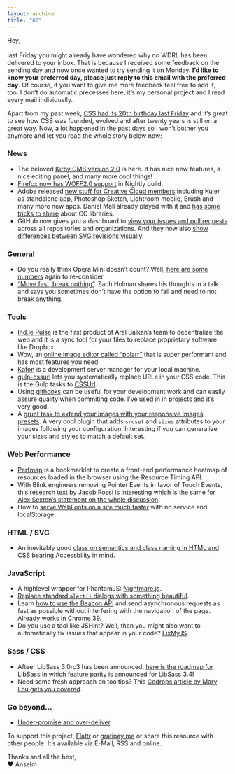 ```yaml
---
layout: archive
title: "60"
---
```


Hey,<br>
<br>
last Friday you might already have wondered why no WDRL has been delivered to your inbox. That is because I received some feedback on the sending day and now once wanted to try sending it on Monday. **I’d like to know your preferred day, please just reply to this email with the preferred day**. Of course, if you want to give me more feedback feel free to add it, too. I don’t do automatic precesses here, it’s my personal project and I read every mail individually.

Apart from my past week, [CSS had its 20th birthday last Friday](https://dev.opera.com/articles/css-twenty-years-hakon/) and it’s great to see how CSS was founded, evolved and after twenty years is still on a great way. Now, a lot happened in the past days so I won’t bother you anymore and let you read the whole story below now:

### News

- The beloved [Kirby CMS version 2.0](http://getkirby.com/blog/kirby-2) is here. It has nice new features, a nice editing panel, and many more cool things!
- [Firefox now has WOFF2.0 support](https://bugzilla.mozilla.org/show_bug.cgi?id=1064737) in Nightly build.
- Adobe released [new stuff for Creative Cloud members](http://www.creativebloq.com/adobe/adobe-releases-20-big-updates-creative-cloud-101413139) including Kuler as standalone app, Photoshop Sketch, Lightroom mobile, Brush and many more new apps. Daniel Mall already played with it and [has some tricks to share](http://danielmall.com/articles/creative-cloud-libraries/) about CC libraries.
- GitHub now gives you a dashboard to [view your issues and pull requests](https://github.com/blog/1901-managing-issues-and-pull-requests-across-repositories) across all repositories and organizations. And they now also [show differences between SVG revisions visually](https://github.com/blog/1902-svg-viewing-diffing).

### General

- Do you really think Opera Mini doesn’t count? Well, [here are some numbers](http://www.operasoftware.com/blog/smw/state-mobile-web-report-indonesia-focus) again to re-consider.
- [“Move fast, break nothing”](http://zachholman.com/talk/move-fast-break-nothing/). Zach Holman shares his thoughts in a talk and says you sometimes don’t have the option to fail and need to not break anything.

### Tools

- [Ind.ie Pulse](https://ind.ie/pulse/) is the first product of Aral Balkan’s team to decentralize the web and it is a sync tool for your files to replace proprietary software like Dropbox.
- Wow, an [online image editor called “polarr”](https://www.polarr.co/editor) that is super performant and has most features you need.
- [Katon](http://dailyjs.com/2014/09/23/katon/) is a development server manager for your local machine.
- [gulp-cssurl](https://github.com/alexandref93/gulp-cssurl) lets you systematically replace URLs in your CSS code. This is the Gulp tasks to [CSSUrl](https://github.com/nzakas/cssurl).
- Using [githooks](https://github.com/gtramontina/ghooks) can be useful for your development work and can easily assure quality when commiting code. I’ve used in in projects and it’s very good.
- A [grunt task to extend your images with your responsive images presets](https://github.com/smaxtastic/grunt-responsive-images-extender). A very cool plugin that adds `srcset` and `sizes` attributes to your images following your configuration. Interesting if you can generalize your sizes and styles to match a default set.

### Web Performance

- [Perfmap](https://github.com/zeman/perfmap) is a bookmarklet to create a front-end performance heatmap of resources loaded in the browser using the Resource Timing API.
- With Blink engineers removing Pointer Events in favor of Touch Events, [this research text by Jacob Rossi](https://plus.google.com/u/0/wm/4/+JacobRossiGT/posts/VLDTsgYzw9b) is interesting which is the same for [Alex Sexton’s statement on the whole discussion](https://gist.github.com/SlexAxton/f1c7c03512fd66ae20ce).
- How to [serve WebFonts on a site much faster](http://bdadam.com/blog/loading-webfonts-with-high-performance.html) with no service and localStorage.

### HTML / SVG

- An inevitably good [class on semantics and class naming in HTML and CSS](http://slides.com/heydon/getting-nowhere-with-css-best-practices#/42) bearing Accessbility in mind.

### JavaScript

- A highlevel wrapper for PhantomJS: [Nightmare.js](http://www.nightmarejs.org/).
- [Replace standard `alert()` dialogs with something beautiful](http://tristanedwards.me/sweetalert).
- Learn [how to use the Beacon API](http://updates.html5rocks.com/2014/10/Send-beacon-data-in-Chrome-39) and send asynchronous requests as fast as possible without interfering with the navigation of the page. Already works in Chrome 39.
- Do you use a tool like JSHint? Well, then you might also want to automatically fix issues that appear in your code? [FixMyJS](http://addyosmani.com/blog/fixmyjs/).

### Sass / CSS

- Afteer LibSass 3.0rc3 has been announced, [here is the roadmap for LibSass](https://github.com/sass/libsass/wiki/The-LibSass-Compatibility-Plan) in which feature parity is announced for LibSass 3.4!
- Need some fresh approach on tooltips? This [Codrops article by Mary Lou gets you covered](http://tympanus.net/codrops/2014/10/07/tooltip-styles-inspiration/).

### Go beyond…

- [Under-promise and over-deliver](https://the-pastry-box-project.net/scott-jehl/2014-October-9).


To support this project, [Flattr](http://goo.gl/dDWsTF) or [gratipay me](http://goo.gl/cnqtOc) or share this resource with other people. It’s available via E-Mail, RSS and online.

Thanks and all the best,<br>
&hearts; Anselm
